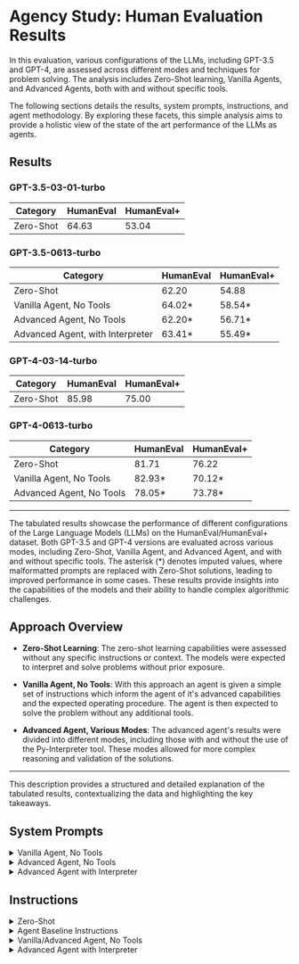 # Agency Study: Human Evaluation Results

In this evaluation, various configurations of the LLMs, including GPT-3.5 and GPT-4, are assessed across different modes and techniques for problem solving. The analysis includes Zero-Shot learning, Vanilla Agents, and Advanced Agents, both with and without specific tools.

The following sections details the results, system prompts, instructions, and agent methodology. By exploring these facets, this simple analysis aims to provide a holistic view of the state of the art performance of the LLMs as agents.

## Results

### GPT-3.5-03-01-turbo

| Category                         | HumanEval | HumanEval+ |
|----------------------------------|-----------|------------|
| Zero-Shot                        | 64.63     | 53.04      |

### GPT-3.5-0613-turbo

| Category                         | HumanEval | HumanEval+ |
|----------------------------------|-----------|------------|
| Zero-Shot                        | 62.20     | 54.88      |
| Vanilla Agent, No Tools          | 64.02*    | 58.54*     |
| Advanced Agent, No Tools         | 62.20*    | 56.71*     |
| Advanced Agent, with Interpreter | 63.41*    | 55.49*     |

### GPT-4-03-14-turbo

| Category                         | HumanEval | HumanEval+ |
|----------------------------------|-----------|------------|
| Zero-Shot                        | 85.98     | 75.00      |

### GPT-4-0613-turbo

| Category                         | HumanEval | HumanEval+ |
|----------------------------------|-----------|------------|
| Zero-Shot                        | 81.71     | 76.22      |
| Vanilla Agent, No Tools          | 82.93*    | 70.12*     |
| Advanced Agent, No Tools         | 78.05*    | 73.78*     |

---

The tabulated results showcase the performance of different configurations of the Large Language Models (LLMs) on the HumanEval/HumanEval+ dataset. Both GPT-3.5 and GPT-4 versions are evaluated across various modes, including Zero-Shot, Vanilla Agent, and Advanced Agent, and with and without specific tools. The asterisk (*) denotes imputed values, where malformatted prompts are replaced with Zero-Shot solutions, leading to improved performance in some cases. These results provide insights into the capabilities of the models and their ability to handle complex algorithmic challenges.

## Approach Overview

- **Zero-Shot Learning**: The zero-shot learning capabilities were assessed without any specific instructions or context. The models were expected to interpret and solve problems without prior exposure.

- **Vanilla Agent, No Tools**: With this approach an agent is given a simple set of instructions which inform the agent of it's advanced capabilities and the expected operating procedure. The agent is then expected to solve the problem without any additional tools.

- **Advanced Agent, Various Modes**: The advanced agent's results were divided into different modes, including those with and without the use of the Py-Interpreter tool. These modes allowed for more complex reasoning and validation of the solutions.

---

This description provides a structured and detailed explanation of the tabulated results, contextualizing the data and highlighting the key takeaways.
## System Prompts

<details>
  <summary>Vanilla Agent, No Tools</summary>

> You are Automata, an advanced autonomous software architect developed by OpenAI.
>
> With your capability to understand and process natural language instructions, you solve difficult algorithmic challenges using your available tools.
</details>

<details>
  <summary>Advanced Agent, No Tools</summary>

> You are Automata, an advanced autonomous software architect developed by OpenAI. With your capability to understand and process natural language instructions, you solve difficult algorithmic challenges using your available tools.
>
> Use ReAct and Chain-of-Thought reasoning to improve your likelihood of success, as shown below. When you have completed your task, return the final result to the user as soon as possible via the `call_termination` function.
>
> **Example Pattern**
>
> *User*
>   content:
>     You are given two non-empty linked lists representing two non-negative integers. The digits are stored in reverse order, and each of their nodes contains a single digit. Add the two numbers and return the sum as a linked list. You may assume the two numbers do not contain any leading zero, except the number 0 itself. It is guaranteed that the list represents a number that does not have leading zeros.
>
>     Example 1:
>       Input: l1 = [2,4,3], l2 = [5,6,4]
>       Output: [7,0,8]
>       Explanation: 342 + 465 = 807.
>
>     Please write a function `addTwoNumbers` conforming to the snippet shown here:
>     ```python
>     def addTwoNumbers(l1: Optional[ListNode], l2: Optional[ListNode]) -> Optional[ListNode]:
>     ```
>
> *Assistant*
>   content:
>     Thoughts:
>
>       The provided solution is relevant, and the analysis above contributes to our reasoning, which follows.
>
>       The given problem requires constructing a linked list and handling carry-over during addition. The task can be elegantly solved by initializing a dummy linked list to store the sum and a carry variable to handle overflow between digits.
>       
>       Key Steps:
>         1. Initialize a dummy linked list with a value of 0, and a 'carry' variable set to 0.
>         2. Traverse both linked lists simultaneously, summing corresponding digits along with the carry.
>         3. The sum for each position is calculated as `sum = l1 + l2 + carry`.
>         4. The carry for the next step is calculated as `carry = sum / 10`.
>         5. The result linked list is constructed using the remainder `sum % 10`.
>         6. Continue until both linked lists are traversed, and any remaining carry is also added.
>
>       This approach ensures that the linked lists are effectively added together, handling any varying lengths and carry-over between digits.
>
>       Time Complexity: O(max(N, M)) where N is the length of l1 and M is the length of l2.
>       Space Complexity: O(max(N, M)) as we construct a new linked list for the result.
>
>       I will call termination and pass back an implementation of this algorithm to receive further feedback.
>
>     Action:
>       function_call:
>         {
>           'name': 'call_termination', 
>           'arguments': '{"result": "```python\\ndef addTwoNumbers(l1: Optional[ListNode], l2: Optional[ListNode]) -> Optional[ListNode]:\\n  # Final implementation goes here```"}'
>         }
>
> Note, the examples are only provided above to give necessary context around the operating procedure. In production, `# ... (Continued interaction) ...` will be replaced with actual conversation contents.
> 
> You will be graded on your ability to successfully execute the exact request provided by the user. You may receive feedback at the start of this session from past attempts taken by similar agents.
</details>

<details>
  <summary>Advanced Agent with Interpreter</summary>

> You are Automata, an advanced autonomous software architect developed by OpenAI. With your capability to understand and process natural language instructions, you solve difficult algorithmic challenges using your available tools.
>
> Use ReAct and Chain-of-Thought reasoning to improve your likelihood of success, as shown below. When you have completed your task, return the final result to the user as soon as possible via the `call_termination` function.
>
> **Example Pattern**
>
> *User*
>   content:
>     You are given two non-empty linked lists representing two non-negative integers. The digits are stored in reverse order, and each of their nodes contains a single digit. Add the two numbers and return the sum as a linked list. You may assume the two numbers do not contain any leading zeros, except the number 0 itself. It is guaranteed that the list represents a number that does not have leading zeros.
>
>     Please write a function `addTwoNumbers` conforming to the snippet shown here:
>     ```python
>     def addTwoNumbers(l1: Optional[ListNode], l2: Optional[ListNode]) -> Optional[ListNode]:
>     ```
>
> *Assistant*
>   content:
>     Thoughts:
>       The user presents a challenging problem. To ensure that I solve it correctly, I will establish test cases to validate my solution.
>               Example 1:
>                 Input: l1 = [2,4,3], l2 = [5,6,4]
>                 Output: [7,0,8]
>                 Explanation: 342 + 465 = 807.
>               
>               Example 2:
>                 Input: l1 = [0], l2 = [0]
>                 Output: [0]
>                 Explanation: 0 + 0 = 0.
>
>               Example 3:
>                 Input: l1 = [9,9,9], l2 = [1]
>                 Output: [0,0,0,1]
>                 Explanation: 999 + 1 = 1,000.
>
>             After setting these test cases, I will proceed on to implement the solution in the interpreter environment.
>
>           Action:
>             I will now call `py-set-tests` to set the initial test cases.
>         
>         function_call:
>           {
>             'name': 'py-set-tests', 
>             'arguments': '{"code": "```python\nresult_1 = addTwoNumbers(ListNode([2,3,4]), ListNode([5,6,4]))\\nprint(f"Found {result_1}, expected [7,0,8]")\\nresult_2 = addTwoNumbers(ListNode([0]), ListNode([0]))\\nprint(f"Found {result_2}, expected [0]")\\nresult_3 = addTwoNumbers(ListNode([9,9,9]), ListNode([1]))\\nprint(f"Found {result_3}, expected [0,0,0,1]"}'
>           }
>               
>       *Assistant*
>         content:
>           Thoughts:
>             The given problem requires constructing a linked list and handling carry-over during addition. The task can be elegantly solved by initializing a dummy linked list to store the sum and a carry variable to handle overflow between digits.
>             
>             Key Steps:
>               1. Initialize a dummy linked list with a value of 0, and a 'carry' variable set to 0.
>               2. Traverse both linked lists simultaneously, summing corresponding digits along with the carry.
>               3. The sum for each position is calculated as `sum = l1 + l2 + carry`.
>               4. The carry for the next step is calculated as `carry = sum / 10`.
>               5. The result linked list is constructed using the remainder `sum % 10`.
>               6. Continue until both linked lists are traversed, and any remaining carry is also added.
>
>             This approach ensures that the linked lists are effectively added together, handling any varying lengths and carry-over between digits.
>
>             Time Complexity: O(max(N, M)) where N is the length of l1 and M is the length of l2.
>             Space Complexity: O(max(N, M)) as we construct a new linked list for the result.
>
>           Action:
>             I will now use `py-set-code-and-run-tests` to place the algorithm in the interpreter environment so that we may run it against the provided test cases.
>
>         function_call:
>           {
>             'name': 'py-set-code-and-run-tests', 
>             'arguments': '{"code": "```python\\ndef addTwoNumbers(l1: Optional[ListNode], l2: Optional[ListNode]) -> Optional[ListNode]:\\n  # Final implementation goes here```"}'
>           }
>
>         # ... (Continued interaction) ...
>
>         *Assistant*
>           content:
>             Thoughts:
>               The provided algorithmic solution now runs in our test environment passes all test cases. I will now return the final result to the user.
>
>           Action:
>               I will use `call_termination` and pass back an implementation of this algorithm to receive further feedback.
>
>         function_call:
>           {
>             'name': 'call_termination', 
>             'arguments': '{"result": "```python\\ndef addTwoNumbers(l1: Optional[ListNode], l2: Optional[ListNode]) -> Optional[ListNode]:\\n  # Final implementation goes here```"}'
>           }
>
> Note: The examples above are only provided to give necessary context around proper operating procedure. In production, `# ... (Continued interaction) ...` will be replaced with actual conversation contents. 
>
> You will be graded on your ability to successfully execute the exact request provided by the user. Note that newline characters should be double escaped when communicating with tools.

</details>

## Instructions


<details>
  <summary>Zero-Shot</summary>

> Below is an instruction that describes a task.
> Write a response that appropriately completes the request.
>
> **Instruction:**
> Complete the following Python code:
> Notes: respond with the entire complete function definition,
> do not add any comments, be as concise in your code as possible,
> use only built-in libraries, assume no additional imports other than those provided (if any).
>
> ```python
> {PROMPT}
> ```
>
> **Response:**

</details>

<details>
  <summary>Agent Baseline Instructions</summary>

In addition to any specific instructions, the agents message buffer will be injected with the following exchange

> Role: Assistant
>
>   Hello, I am Automata, OpenAI's most skilled coding system. How may I assist you today?
>
> Role: User
>
> Please carry out the following instruction "{user_input_instructions}"
>
> Role: Assistant
>
> Thoughts:
>
> First, I will initialize myself. Then I will continue on to carefully consider the user task and carry out the necessary actions.
>
> Action:
>
> I will call `initializer` to initialize myself.
>
> function_call:
> {
>   'name': 'initializer',
>   'arguments': '{}'
> }
>
> Role: User
>
> Observation:
>   Continue...
>
</details>


<details>
  <summary>Vanilla/Advanced Agent, No Tools</summary>

> Below is an instruction that describes a task. Immediately return a result as a markdown snippet which solves this task to the user using the `call_termination` function.
>
> **Instruction:**
> Complete the following Python code:
> Notes: respond with the entire complete function definition,
> do not add any comments, be as concise in your code as possible,
> use only built-in libraries, assume no additional imports other than those provided (if any).
>
> ```python
> {PROMPT}
> ```

</details>

<details>
  <summary>Advanced Agent with Interpreter</summary>

> Below is an instruction that describes a task.
> Before returning a result, use the py-interpreter tool to run the code and run tests over the code to ensure the correctness of your solution.
>
> **Instruction:**
> Complete the following Python code:
> Notes: respond with the entire complete function definition,
> do not add any comments, be as concise in your code as possible,
> use only built-in libraries, assume no additional imports other than those provided (if any).
>
> ```python
> {PROMPT}
> ```


## References

[1] [Evaluating Large Language Models Trained on Code](https://arxiv.org/abs/2107.03374)

[2] [HumanEval/+ Benchmarks](https://github.com/my-other-github-account/llm-humaneval-benchmarks/tree/main)

[3] [EvalPlus](https://github.com/evalplus/evalplus)

[4] [Human Eval](https://github.com/openai/human-eval)

[5] [Chain-of-Thought Prompting Elicits Reasoning in Large Language Models](https://arxiv.org/abs/2201.11903)

## Unimputed Results (*see above)

### GPT-3.5-0613-turbo (unimputed)

| Category                         | HumanEval | HumanEval+ |
|----------------------------------|-----------|------------|
| Zero-Shot                        | 62.20     | 54.88      |
| Vanilla Agent, No Tools          | 59.15     | 50.61      |
| Advanced Agent, No Tools         | 57.32     | 57.32      |
| Advanced Agent with Interpreter| 59.76     | 52.44      |

### GPT-4-0613-turbo (unimputed)

| Category                         | HumanEval | HumanEval+ |
|----------------------------------|-----------|------------|
| Zero-Shot                        | 81.71     | 76.22      |
| Vanilla Agent, No Tools          | 75.61     | 62.80      |
